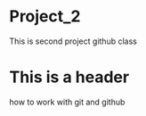 # Project_2
This is second project github class

# This is a header
how to work with git and github
